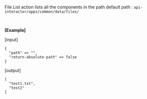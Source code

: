   File List action lists all the components in the path
  default path : `api-interactor/apps/common/data/files/`

  <br/>

  **[Example]**

  [input]
  ```
  {
    "path" => "",
    "return-absolute-path" => false
  }
  ```

  [output]
  ```
  [
    "test1.txt",
    "test2"
  ]
  ```

